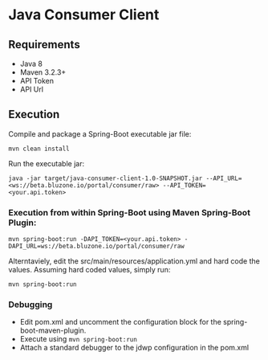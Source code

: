 # Java Consumer Client

## Requirements
- Java 8
- Maven 3.2.3+
- API Token
- API Url

## Execution

Compile and package a Spring-Boot executable jar file:

```
mvn clean install
```

Run the executable jar:

```
java -jar target/java-consumer-client-1.0-SNAPSHOT.jar --API_URL=<ws://beta.bluzone.io/portal/consumer/raw> --API_TOKEN=<your.api.token>
```

### Execution from within Spring-Boot using Maven Spring-Boot Plugin:

```
mvn spring-boot:run -DAPI_TOKEN=<your.api.token> -DAPI_URL=ws://beta.bluzone.io/portal/consumer/raw
```

Alterntaviely, edit the src/main/resources/application.yml and hard code the values.  Assuming hard coded values, simply run:

```
mvn spring-boot:run
```

### Debugging
- Edit pom.xml and uncomment the configuration block for the spring-boot-maven-plugin.  
- Execute using ```mvn spring-boot:run```
- Attach a standard debugger to the jdwp configuration in the pom.xml

